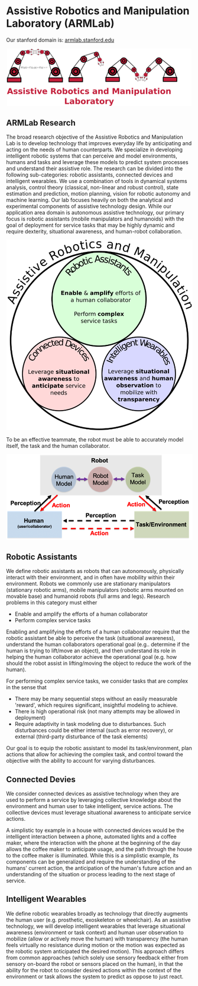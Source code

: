 # Assistive Robotics and Manipulation Laboratory (ARMLab)

Our stanford domain is: [armlab.stanford.edu](https://arm.stanford.edu/">arm.stanford.edu)

<!-- ![armlab_logo](figures/arm_lab_logo_with_title_small_adj_6.png =250x) -->
<p align="center">
<img src="figures/arm_lab_logo_with_title_small_adj_6.png" width="500">
</p>

## ARMLab Research

The broad research objective of the Assistive Robotics and Manipulation Lab is to develop technology that improves everyday life by anticipating and acting on the needs of human counterparts. We specialize in developing intelligent robotic systems that can perceive and model environments, humans and tasks and leverage these models to predict system processes and understand their assistive role. The research can be divided into the following sub-categories: robotic assistants, connected devices and intelligent wearables.  We use a combination of tools in dynamical systems analysis, control theory (classical, non-linear and robust control), state estimation and prediction, motion planning, vision for robotic autonomy and machine learning. Our lab focuses heavily on both the analytical and experimental components of assistive technology design. While our application area domain is autonomous assistive technology, our primary focus is robotic assistants (mobile manipulators and humanoids) with the goal of deployment for service tasks that may be highly dynamic and require dexterity, situational awareness, and human-robot collaboration. 

<!-- ![project_scopes](figures/project_scopes_0.png) -->
<p align="center">
<img src="figures/project_scopes_0.png" width="700">
</p>

To be an effective teammate, the robot must be able to accurately model itself, the task and the human collaborator. 


<!-- ![problems](figures/armlab_problem.png) -->
<p align="center">
<img src="figures/armlab_problem.png" width="700">
</p>

## Robotic Assistants

We define robotic assistants as robots that can autonomously, physically interact with their environment, and in often have mobility within their environment. Robots we commonly use are stationary manipulators (stationary robotic arms), mobile manipulators (robotic arms mounted on movable base) and humanoid robots (full arms and legs). Research problems in this category must either 
- Enable and amplify the efforts of a human collaborator
- Perform complex service tasks

Enabling and amplifying the efforts of a human collaborator require that the robotic assistant be able to perceive the task (situational awareness), understand the human collaborators operational goal (e.g.. determine if the human is trying to lift/move an object), and then understand its role in helping the human collaborator achieve the operational goal (e.g. how should the robot assist in lifting/moving the object to reduce the work of the human). 

For performing complex service tasks, we consider tasks that are complex in the sense that
- There may be many sequential steps without an easily measurable 'reward', which requires significant, insightful modeling to achieve. 
- There is high operational risk (not many attempts may be allowed in deployment)
- Require adaptivity in task modeling due to disturbances. Such disturbances could be either internal (such as error recovery), or external (third-party disturbance of the task elements)

Our goal is to equip the robotic assistant to model its task/environment, plan actions that allow for achieving the complex task, and control toward the objective with the ability to account for varying disturbances.

## Connected Devies

We consider connected devices as assistive technology when they are used to perform a service by leveraging collective knowledge about the environment and human user to take intelligent, service actions. The collective devices must leverage situational awareness to anticipate service actions.

A simplistic toy example in a house with connected devices would be the intelligent interaction between a phone, automated lights and a coffee maker, where the interaction with the phone at the beginning of the day allows the coffee maker to anticipate usage, and the path through the house to the coffee maker is illuminated. While this is a simplistic example, its components can be generalized and require the understanding of the humans' current action, the anticipation of the human's future action and an understanding of the situation or process leading to the next stage of service.    

## Intelligent Wearables

We define robotic wearables broadly as technology that directly augments the human user (e.g. prosthetic, exoskeleton or wheelchair).  As an assistive technology, we will develop intelligent wearables that leverage situational awareness (environment or task context) and human user observation to mobilize (allow or actively move the human) with transparency (the human feels virtually no resistance during motion or the motion was expected as the robotic system anticipated the desired motion). This approach differs from common approaches (which solely use sensory feedback either from sensory on-board the robot or sensors placed on the human), in that the ability for the robot to consider desired actions within the context of the environment or task allows the system to predict as oppose to just react. 

